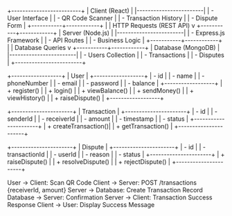 +-------------------------+
|     Client (React)     |
|------------------------|
| - User Interface       |
| - QR Code Scanner      |
| - Transaction History  |
| - Dispute Form         |
+-----------+------------+
            |
            | HTTP Requests (REST API)
            v
+-----------+------------+
|   Server (Node.js)     |
|------------------------|
| - Express.js Framework |
| - API Routes           |
| - Business Logic       |
+-----------+------------+
            |
            | Database Queries
            v
+-----------+------------+
|   Database (MongoDB)   |
|------------------------|
| - Users Collection     |
| - Transactions         |
| - Disputes             |
+------------------------+


+------------------+
|      User        |
+------------------+
| - id             |
| - name           |
| - phoneNumber    |
| - email          |
| - password       |
| - balance        |
+------------------+
| + register()     |
| + login()        |
| + viewBalance()  |
| + sendMoney()    |
| + viewHistory()  |
| + raiseDispute() |
+------------------+

+----------------------+
|    Transaction       |
+----------------------+
| - id                 |
| - senderId           |
| - receiverId         |
| - amount             |
| - timestamp          |
| - status             |
+----------------------+
| + createTransaction()|
| + getTransaction()   |
+----------------------+

+----------------------+
|      Dispute         |
+----------------------+
| - id                 |
| - transactionId      |
| - userId             |
| - reason             |
| - status             |
+----------------------+
| + raiseDispute()     |
| + resolveDispute()   |
| + rejectDispute()    |
+----------------------+


User -> Client: Scan QR Code
Client -> Server: POST /transactions {receiverId, amount}
Server -> Database: Create Transaction Record
Database -> Server: Confirmation
Server -> Client: Transaction Success Response
Client -> User: Display Success Message
